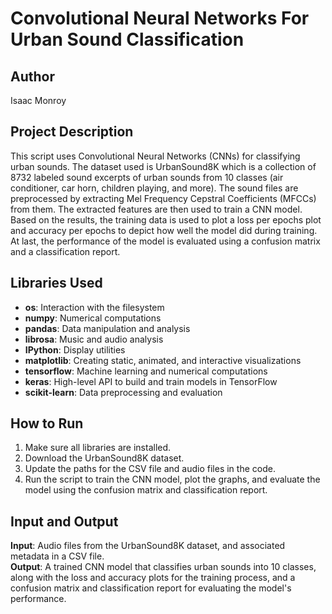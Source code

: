 # Convolutional Neural Networks For Urban Sound Classification

## Author
Isaac Monroy

## Project Description
This script uses Convolutional Neural Networks (CNNs) for classifying urban sounds. The dataset used is UrbanSound8K which is a collection of 8732 labeled sound excerpts of urban sounds from 10 classes (air conditioner, car horn, children playing, and more). The sound files are preprocessed by extracting Mel Frequency Cepstral Coefficients (MFCCs) from them. The extracted features are then used to train a CNN model. Based on the results, the training data is used to plot a loss per epochs plot and accuracy per epochs to depict how well the model did during training. At last, the performance of the model is evaluated using a confusion matrix and a classification report.  

## Libraries Used
- **os**: Interaction with the filesystem
- **numpy**: Numerical computations
- **pandas**: Data manipulation and analysis
- **librosa**: Music and audio analysis
- **IPython**: Display utilities
- **matplotlib**: Creating static, animated, and interactive visualizations
- **tensorflow**: Machine learning and numerical computations
- **keras**: High-level API to build and train models in TensorFlow
- **scikit-learn**: Data preprocessing and evaluation

## How to Run
1. Make sure all libraries are installed.
2. Download the UrbanSound8K dataset.
3. Update the paths for the CSV file and audio files in the code.
4. Run the script to train the CNN model, plot the graphs, and evaluate the model using the confusion matrix and classification report.

## Input and Output
**Input**: Audio files from the UrbanSound8K dataset, and associated metadata in a CSV file.  
**Output**: A trained CNN model that classifies urban sounds into 10 classes, along with the loss and accuracy plots for the training process, and a confusion matrix and classification report for evaluating the model's performance.

